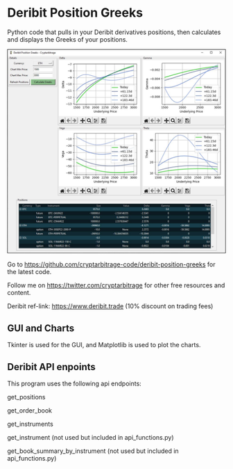 # Deribit Position Greeks
Python code that pulls in your Deribit derivatives positions, then calculates and displays the Greeks of your positions.

<img src="images/1-overview.JPG">

Go to https://github.com/cryptarbitrage-code/deribit-position-greeks for the latest code.

Follow me on https://twitter.com/cryptarbitrage for other free resources and content.

Deribit ref-link: https://www.deribit.trade (10% discount on trading fees)

## GUI and Charts
Tkinter is used for the GUI, and Matplotlib is used to plot the charts.

## Deribit API enpoints
This program uses the following api endpoints:

get_positions 

get_order_book 

get_instruments

get_instrument (not used but included in api_functions.py)

get_book_summary_by_instrument (not used but included in api_functions.py)
